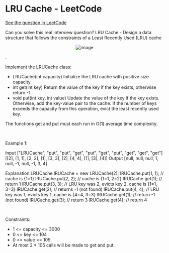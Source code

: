 # LRU Cache - LeetCode
[See the question in LeetCode](https://leetcode.com/problems/lru-cache/submissions/1622949363/?envType=study-plan-v2&envId=top-interview-150)

Can you solve this real interview question? LRU Cache - Design a data structure that follows the constraints of a Least Recently Used (LRU) cache 
<p align="center">
  <img src="https://en.wikipedia.org/wiki/Cache_replacement_policies#LRU" alt="image" >
</p>
.

Implement the LRUCache class:

 * LRUCache(int capacity) Initialize the LRU cache with positive size capacity.
 * int get(int key) Return the value of the key if the key exists, otherwise return -1.
 * void put(int key, int value) Update the value of the key if the key exists. Otherwise, add the key-value pair to the cache. If the number of keys exceeds the capacity from this operation, evict the least recently used key.

The functions get and put must each run in O(1) average time complexity.

 

Example 1:


Input
["LRUCache", "put", "put", "get", "put", "get", "put", "get", "get", "get"]
[[2], [1, 1], [2, 2], [1], [3, 3], [2], [4, 4], [1], [3], [4]]
Output
[null, null, null, 1, null, -1, null, -1, 3, 4]

Explanation
LRUCache lRUCache = new LRUCache(2);
lRUCache.put(1, 1); // cache is {1=1}
lRUCache.put(2, 2); // cache is {1=1, 2=2}
lRUCache.get(1);    // return 1
lRUCache.put(3, 3); // LRU key was 2, evicts key 2, cache is {1=1, 3=3}
lRUCache.get(2);    // returns -1 (not found)
lRUCache.put(4, 4); // LRU key was 1, evicts key 1, cache is {4=4, 3=3}
lRUCache.get(1);    // return -1 (not found)
lRUCache.get(3);    // return 3
lRUCache.get(4);    // return 4


 

Constraints:

 * 1 <= capacity <= 3000
 * 0 <= key <= 104
 * 0 <= value <= 105
 * At most 2 * 105 calls will be made to get and put.
